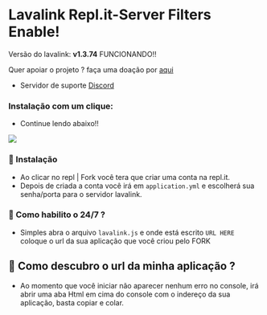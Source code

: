 # Lavalink Repl.it-Server Filters Enable!

Versão do lavalink: **v1.3.74** FUNCIONANDO!!

Quer apoiar o projeto ? faça uma doação por [aqui](https://picpay.me/brunoh_dev)
- Servidor de suporte [Discord](https://discord.tredux.xyz)

### Instalação com um clique: 
- Continue lendo abaixo!!

<a href="https://repl.it/github/hellpme/Lavalink-Server-Repl.it"><img src="https://img.shields.io/badge/REPL-FORK-green"></a>

### 🔌 Instalação
- Ao clicar no repl | Fork você tera que criar uma conta na repl.it.
- Depois de criada a conta você irá em `application.yml` e escolherá sua senha/porta para o servidor lavalink.

### 🔌 Como habilito o 24/7 ?
- Simples abra o arquivo `lavalink.js` e onde está escrito `URL HERE` coloque o url da sua aplicação que você criou pelo FORK

## 🔌 Como descubro o url da minha aplicação ?
- Ao momento que você iniciar não aparecer nenhum erro no console, irá abrir uma aba Html  em cima do console com o indereço da sua aplicação, basta copiar e colar.